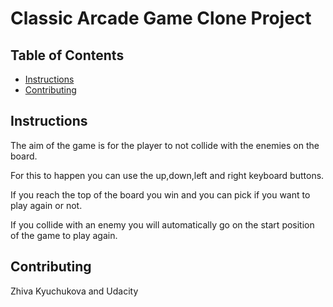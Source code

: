 # Classic Arcade Game Clone Project

## Table of Contents

- [Instructions](#instructions)
- [Contributing](#contributing)

## Instructions

The aim of the game is for the player to not collide with the enemies on the board. 

For this to happen you can use the up,down,left and right keyboard buttons. 

If you reach the top of the board you win and you can pick if you want to play again or not. 

If you collide with an enemy you will automatically go on the start position of the game to play again. 

## Contributing

Zhiva Kyuchukova and Udacity 
